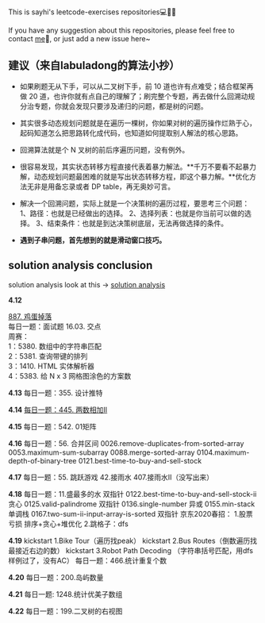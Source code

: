 This is sayhi's leetcode-exercises repositories💻🎈🥇

If you have any suggestion about this repositories, please feel free to contact [me](mailto:zqws1018@gmail.com)💬, or just add a new issue here~

## 建议（来自labuladong的算法小抄）
* 如果刷题无从下手，可以从二叉树下手，前 10 道也许有点难受；结合框架再做 20 道，也许你就有点自己的理解了；刷完整个专题，再去做什么回溯动规分治专题，你就会发现只要涉及递归的问题，都是树的问题。

* 其实很多动态规划问题就是在遍历一棵树，你如果对树的遍历操作烂熟于心，起码知道怎么把思路转化成代码，也知道如何提取别人解法的核心思路。

* 回溯算法就是个 N 叉树的前后序遍历问题，没有例外。

* 很容易发现，其实状态转移方程直接代表着暴力解法。**千万不要看不起暴力解，动态规划问题最困难的就是写出状态转移方程，即这个暴力解。**优化方法无非是用备忘录或者 DP table，再无奥妙可言。

* 解决一个回溯问题，实际上就是一个决策树的遍历过程，要思考三个问题：
1、路径：也就是已经做出的选择。
2、选择列表：也就是你当前可以做的选择。
3、结束条件：也就是到达决策树底层，无法再做选择的条件。

* **遇到子串问题，首先想到的就是滑动窗口技巧。**


## solution analysis conclusion
solution analysis look at this -> [solution analysis](./tijie)

**4.12**

[887. 鸡蛋掉落](./tijie/887_鸡蛋掉落.md)\
每日一题：面试题 16.03. 交点\
周赛：\
1：5380. 数组中的字符串匹配\
2：5381. 查询带键的排列\
3：1410. HTML 实体解析器\
4：5383. 给 N x 3 网格图涂色的方案数

**4.13**
每日一题：355. 设计推特

**4.14**
[每日一题：445. 两数相加II](./tijie/445_两数相加II.md)

**4.15**
每日一题：542. 01矩阵

**4.16**
每日一题：56. 合并区间
0026.remove-duplicates-from-sorted-array
0053.maximum-sum-subarray
0088.merge-sorted-array
0104.maximum-depth-of-binary-tree
0121.best-time-to-buy-and-sell-stock

**4.17**
每日一题：55. 跳跃游戏
42.接雨水
407.接雨水II（没写出来）

**4.18**
每日一题：11.盛最多的水 双指针
0122.best-time-to-buy-and-sell-stock-ii 贪心
0125.valid-palindrome 双指针
0136.single-number 异或
0155.min-stack 单调栈
0167.two-sum-ii-input-array-is-sorted 双指针
京东2020春招：
1.股票亏损 排序+贪心+堆优化
2.跳格子：dfs

**4.19**
kickstart 1.Bike Tour（遍历找peak）
kickstart 2.Bus Routes（倒数遍历找最接近右边的数）
kickstart 3.Robot Path Decoding （字符串括号匹配，用dfs样例过了，没有AC）
每日一题：466.统计重复个数

**4.20**
每日一题：200.岛屿数量

**4.21**
每日一题: 1248.统计优美子数组

**4.22**
每日一题：199.二叉树的右视图
